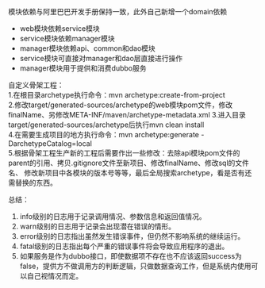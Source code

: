 模块依赖与阿里巴巴开发手册保持一致，此外自己新增一个domain依赖

* web模块依赖service模块
* service模块依赖manager模块
* manager模块依赖api、common和dao模块
* service模块可直接对manager和dao层直接进行操作
* manager模块用于提供和消费dubbo服务

自定义骨架工程：  
1.在根目录archetype执行命令：mvn archetype:create-from-project  
2.修改target/generated-sources/archetype的web模块pom文件，修改finalName、另修改META-INF/maven/archetype-metadata.xml
3.进入目录target/generated-sources/archetype后执行mvn clean install  
4.在需要生成项目的地方执行命令：mvn archetype:generate -DarchetypeCatalog=local  
5.根据骨架工程生产新的工程后需要作出一些修改：去除api模块pom文件的parent的引用、拷贝.gitignore文件至新项目、修改finalName、修改sql的文件名、
修改新项目中各模块的版本号等等，最后全局搜索archetype，看是否有还需替换的东西。

总结：  
1. info级别的日志用于记录调用情况、参数信息和返回值情况。  
2. warn级别的日志用于记录会出现潜在错误的情形。  
3. error级别的日志指出虽然发生错误事件，但仍然不影响系统的继续运行。 
4. fatal级别的日志指出每个严重的错误事件将会导致应用程序的退出。 
5. 如果服务是作为dubbo接口，即使数据项不存在也不应该返回success为false，提供方不做调用方的判断逻辑，只做数据查询工作，但是系统内使用可以自己视情况而定。  
